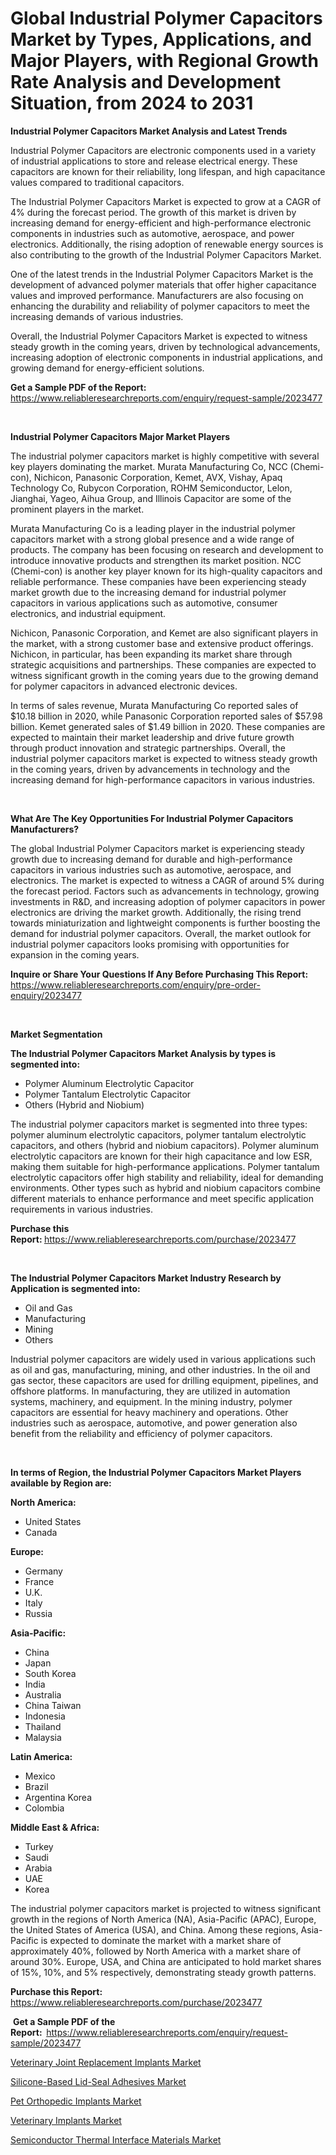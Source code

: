 <p><h1>Global Industrial Polymer Capacitors Market by Types, Applications, and Major Players, with Regional Growth Rate Analysis and Development Situation, from 2024 to 2031</h1></p><p><strong>Industrial Polymer Capacitors Market Analysis and Latest Trends</strong></p>
<p><p>Industrial Polymer Capacitors are electronic components used in a variety of industrial applications to store and release electrical energy. These capacitors are known for their reliability, long lifespan, and high capacitance values compared to traditional capacitors.</p><p>The Industrial Polymer Capacitors Market is expected to grow at a CAGR of 4% during the forecast period. The growth of this market is driven by increasing demand for energy-efficient and high-performance electronic components in industries such as automotive, aerospace, and power electronics. Additionally, the rising adoption of renewable energy sources is also contributing to the growth of the Industrial Polymer Capacitors Market.</p><p>One of the latest trends in the Industrial Polymer Capacitors Market is the development of advanced polymer materials that offer higher capacitance values and improved performance. Manufacturers are also focusing on enhancing the durability and reliability of polymer capacitors to meet the increasing demands of various industries.</p><p>Overall, the Industrial Polymer Capacitors Market is expected to witness steady growth in the coming years, driven by technological advancements, increasing adoption of electronic components in industrial applications, and growing demand for energy-efficient solutions.</p></p>
<p><strong>Get a Sample PDF of the Report:&nbsp;</strong> <a href="https://www.reliableresearchreports.com/enquiry/request-sample/2023477">https://www.reliableresearchreports.com/enquiry/request-sample/2023477</a></p>
<p>&nbsp;</p>
<p><strong>Industrial Polymer Capacitors Major Market Players</strong></p>
<p><p>The industrial polymer capacitors market is highly competitive with several key players dominating the market. Murata Manufacturing Co, NCC (Chemi-con), Nichicon, Panasonic Corporation, Kemet, AVX, Vishay, Apaq Technology Co, Rubycon Corporation, ROHM Semiconductor, Lelon, Jianghai, Yageo, Aihua Group, and Illinois Capacitor are some of the prominent players in the market.</p><p>Murata Manufacturing Co is a leading player in the industrial polymer capacitors market with a strong global presence and a wide range of products. The company has been focusing on research and development to introduce innovative products and strengthen its market position. NCC (Chemi-con) is another key player known for its high-quality capacitors and reliable performance. These companies have been experiencing steady market growth due to the increasing demand for industrial polymer capacitors in various applications such as automotive, consumer electronics, and industrial equipment.</p><p>Nichicon, Panasonic Corporation, and Kemet are also significant players in the market, with a strong customer base and extensive product offerings. Nichicon, in particular, has been expanding its market share through strategic acquisitions and partnerships. These companies are expected to witness significant growth in the coming years due to the growing demand for polymer capacitors in advanced electronic devices.</p><p>In terms of sales revenue, Murata Manufacturing Co reported sales of $10.18 billion in 2020, while Panasonic Corporation reported sales of $57.98 billion. Kemet generated sales of $1.49 billion in 2020. These companies are expected to maintain their market leadership and drive future growth through product innovation and strategic partnerships. Overall, the industrial polymer capacitors market is expected to witness steady growth in the coming years, driven by advancements in technology and the increasing demand for high-performance capacitors in various industries.</p></p>
<p>&nbsp;</p>
<p><strong>What Are The Key Opportunities For Industrial Polymer Capacitors Manufacturers?</strong></p>
<p><p>The global Industrial Polymer Capacitors market is experiencing steady growth due to increasing demand for durable and high-performance capacitors in various industries such as automotive, aerospace, and electronics. The market is expected to witness a CAGR of around 5% during the forecast period. Factors such as advancements in technology, growing investments in R&D, and increasing adoption of polymer capacitors in power electronics are driving the market growth. Additionally, the rising trend towards miniaturization and lightweight components is further boosting the demand for industrial polymer capacitors. Overall, the market outlook for industrial polymer capacitors looks promising with opportunities for expansion in the coming years.</p></p>
<p><strong>Inquire or Share Your Questions If Any Before Purchasing This Report:</strong> <a href="https://www.reliableresearchreports.com/enquiry/pre-order-enquiry/2023477">https://www.reliableresearchreports.com/enquiry/pre-order-enquiry/2023477</a></p>
<p>&nbsp;</p>
<p><strong>Market Segmentation</strong></p>
<p><strong>The Industrial Polymer Capacitors Market Analysis by types is segmented into:</strong></p>
<p><ul><li>Polymer Aluminum Electrolytic Capacitor</li><li>Polymer Tantalum Electrolytic Capacitor</li><li>Others (Hybrid and Niobium)</li></ul></p>
<p><p>The industrial polymer capacitors market is segmented into three types: polymer aluminum electrolytic capacitors, polymer tantalum electrolytic capacitors, and others (hybrid and niobium capacitors). Polymer aluminum electrolytic capacitors are known for their high capacitance and low ESR, making them suitable for high-performance applications. Polymer tantalum electrolytic capacitors offer high stability and reliability, ideal for demanding environments. Other types such as hybrid and niobium capacitors combine different materials to enhance performance and meet specific application requirements in various industries.</p></p>
<p><strong>Purchase this Report:&nbsp;</strong><a href="https://www.reliableresearchreports.com/purchase/2023477">https://www.reliableresearchreports.com/purchase/2023477</a></p>
<p>&nbsp;</p>
<p><strong>The Industrial Polymer Capacitors Market Industry Research by Application is segmented into:</strong></p>
<p><ul><li>Oil and Gas</li><li>Manufacturing</li><li>Mining</li><li>Others</li></ul></p>
<p><p>Industrial polymer capacitors are widely used in various applications such as oil and gas, manufacturing, mining, and other industries. In the oil and gas sector, these capacitors are used for drilling equipment, pipelines, and offshore platforms. In manufacturing, they are utilized in automation systems, machinery, and equipment. In the mining industry, polymer capacitors are essential for heavy machinery and operations. Other industries such as aerospace, automotive, and power generation also benefit from the reliability and efficiency of polymer capacitors.</p></p>
<p>&nbsp;</p>
<p><strong>In terms of Region, the Industrial Polymer Capacitors Market Players available by Region are:</strong></p>
<p>
    <p> <strong> North America: </strong>
        <ul>
            <li>United States</li>
            <li>Canada</li>
        </ul>
        </p> 
    <p> <strong> Europe: </strong>
        <ul>
            <li>Germany</li>
            <li>France</li>
            <li>U.K.</li>
            <li>Italy</li>
            <li>Russia</li>
        </ul>
        </p> 
    <p> <strong> Asia-Pacific: </strong>
        <ul>
            <li>China</li>
            <li>Japan</li>
            <li>South Korea</li>
            <li>India</li>
            <li>Australia</li>
            <li>China Taiwan</li>
            <li>Indonesia</li>
            <li>Thailand</li>
            <li>Malaysia</li>
        </ul>
        </p> 
    <p> <strong> Latin America: </strong>
        <ul>
            <li>Mexico</li>
            <li>Brazil</li>
            <li>Argentina Korea</li>
            <li>Colombia</li>
        </ul>
        </p> 
    <p> <strong> Middle East & Africa: </strong>
        <ul>
            <li>Turkey</li>
            <li>Saudi</li>
            <li>Arabia</li>
            <li>UAE</li>
            <li>Korea</li>
        </ul>
    </p>
    </p>
<p><p>The industrial polymer capacitors market is projected to witness significant growth in the regions of North America (NA), Asia-Pacific (APAC), Europe, the United States of America (USA), and China. Among these regions, Asia-Pacific is expected to dominate the market with a market share of approximately 40%, followed by North America with a market share of around 30%. Europe, USA, and China are anticipated to hold market shares of 15%, 10%, and 5% respectively, demonstrating steady growth patterns.</p></p>
<p><strong>Purchase this Report: </strong><a href="https://www.reliableresearchreports.com/purchase/2023477">https://www.reliableresearchreports.com/purchase/2023477</a></p>
<p>&nbsp;<strong>Get a Sample PDF of the Report:&nbsp;&nbsp;</strong><a href="https://www.reliableresearchreports.com/enquiry/request-sample/2023477">https://www.reliableresearchreports.com/enquiry/request-sample/2023477</a></p>
<p><strong></strong></p>
<p><p><a href="https://meowing-canidae-761.notion.site/Veterinary-Joint-Replacement-Implants-Market-A-Comprehensive-Report-of-its-Market-Share-Growth-Tr-92d9fcded94a40d0ad79b529e3a00dba">Veterinary Joint Replacement Implants Market</a></p><p><a href="https://view.publitas.com/reportprime-1/silicone-based-lid-seal-adhesives-market-with-the-goal-of-estimating-the-market-size-and-future-growth-potential-of-various-market-segments-based-on-component-applications-end-user-and-region/">Silicone-Based Lid-Seal Adhesives Market</a></p><p><a href="https://military-diascia-e68.notion.site/Pet-Orthopedic-Implants-Market-Dynamics-2024-2031-Also-about-Its-Market-Trends-Projections-and-Op-5eaa10fd3967457c9268528509b81c94">Pet Orthopedic Implants Market</a></p><p><a href="https://sudsy-motorcycle-bbc.notion.site/Veterinary-Implants-Market-Share-Market-New-Trends-Analysis-Report-By-Type-By-Application-By-End-181d65fea20a44639343a31bc8fe2276">Veterinary Implants Market</a></p><p><a href="https://view.publitas.com/reportprime-1/semiconductor-thermal-interface-materials-market-provides-a-comprehensive-analysis-including-a-macro-overview-of-the-market-as-well-as-micro-details-such-as-market-size-and-competitive-landscape/">Semiconductor Thermal Interface Materials Market</a></p></p>